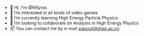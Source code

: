 - 👋 Hi, I’m @KKyros
- 👀 I’m interested in all kinds of video games
- 🌱 I’m currently learning High Energy Particle Physics
- 💞️ I’m looking to collaborate on Analysis in High Energy Physics
- 📫 You can contact me by e-mail xiaoyuli@ihep.ac.cn

<!---
KKyros/KKyros is a ✨ special ✨ repository because its `README.md` (this file) appears on your GitHub profile.
You can click the Preview link to take a look at your changes.
--->
